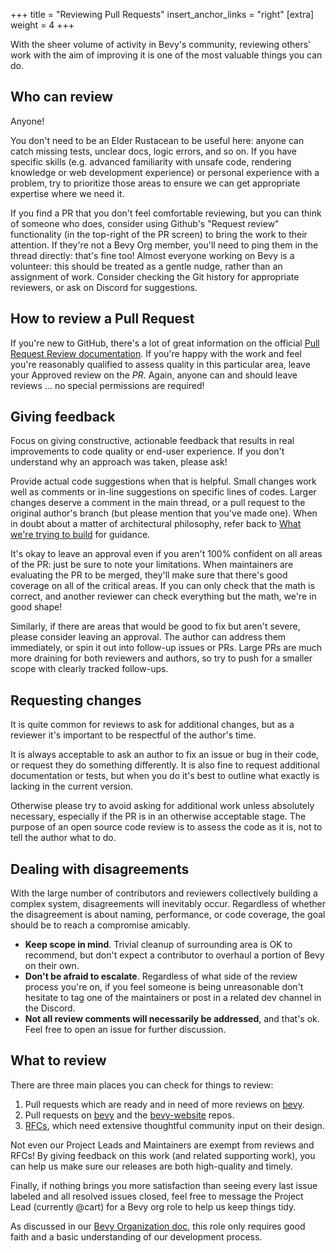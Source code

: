 +++
title = "Reviewing Pull Requests"
insert_anchor_links = "right"
[extra]
weight = 4
+++

With the sheer volume of activity in Bevy's community, reviewing others' work with the aim of improving it is one of the most valuable things you can do.

## Who can review

Anyone!

You don't need to be an Elder Rustacean to be useful here: anyone can catch missing tests, unclear docs, logic errors, and so on. If you have specific skills (e.g. advanced familiarity with unsafe code, rendering knowledge or web development experience) or personal experience with a problem, try to prioritize those areas to ensure we can get appropriate expertise where we need it.

If you find a PR that you don't feel comfortable reviewing, but you can think of someone who does, consider using Github's "Request review" functionality (in the top-right of the PR screen) to bring the work to their attention. If they're not a Bevy Org member, you'll need to ping them in the thread directly: that's fine too! Almost everyone working on Bevy is a volunteer: this should be treated as a gentle nudge, rather than an assignment of work. Consider checking the Git history for appropriate reviewers, or ask on Discord for suggestions.

## How to review a Pull Request

If you're new to GitHub, there's a lot of great information on the official [Pull Request Review documentation](https://docs.github.com/en/github/collaborating-with-pull-requests/reviewing-changes-in-pull-requests/about-pull-request-reviews). If you're happy with the work and feel you're reasonably qualified to assess quality in this particular area, leave your Approved review on the _PR_. Again, anyone can and should leave reviews ... no special permissions are required!

## Giving feedback

Focus on giving constructive, actionable feedback that results in real improvements to code quality or end-user experience. If you don't understand why an approach was taken, please ask!

Provide actual code suggestions when that is helpful. Small changes work well as comments or in-line suggestions on specific lines of codes. Larger changes deserve a comment in the main thread, or a pull request to the original author's branch (but please mention that you've made one). When in doubt about a matter of architectural philosophy, refer back to [What we're trying to build](@/contributing/introduction.md#what-we-re-trying-to-build) for guidance.

It's okay to leave an approval even if you aren't 100% confident on all areas of the PR: just be sure to note your limitations. When maintainers are evaluating the PR to be merged, they'll make sure that there's good coverage on all of the critical areas. If you can only check that the math is correct, and another reviewer can check everything but the math, we're in good shape!

Similarly, if there are areas that would be good to fix but aren't severe, please consider leaving an approval. The author can address them immediately, or spin it out into follow-up issues or PRs. Large PRs are much more draining for both reviewers and authors, so try to push for a smaller scope with clearly tracked follow-ups.

## Requesting changes

It is quite common for reviews to ask for additional changes, but as a reviewer it's important to be respectful of the author's time.

It is always acceptable to ask an author to fix an issue or bug in their code, or request they do something differently. It is also fine to request additional documentation or tests, but when you do it's best to outline what exactly is lacking in the current version.

Otherwise please try to avoid asking for additional work unless absolutely necessary, especially if the PR is in an otherwise acceptable stage. The purpose of an open source code review is to assess the code as it is, not to tell the author what to do.

## Dealing with disagreements

With the large number of contributors and reviewers collectively building a complex system, disagreements will inevitably occur. Regardless of whether the disagreement is about naming, performance, or code coverage, the goal should be to reach a compromise amicably.

- **Keep scope in mind**. Trivial cleanup of surrounding area is OK to recommend, but don't expect a contributor to overhaul a portion of Bevy on their own.
- **Don't be afraid to escalate**. Regardless of what side of the review process you're on, if you feel someone is being unreasonable don't hesitate to tag one of the maintainers or post in a related dev channel in the Discord.
- **Not all review comments will necessarily be addressed**, and that's ok. Feel free to open an issue for further discussion.

## What to review

There are three main places you can check for things to review:

1. Pull requests which are ready and in need of more reviews on [bevy](https://github.com/bevyengine/bevy/pulls?q=is%3Aopen+is%3Apr+-label%3AS-Ready-For-Final-Review+-draft%3A%3Atrue+-label%3AS-Needs-RFC+-reviewed-by%3A%40me+-author%3A%40me).
2. Pull requests on [bevy](https://github.com/bevyengine/bevy/pulls) and the [bevy-website](https://github.com/bevyengine/bevy-website/pulls) repos.
3. [RFCs](https://github.com/bevyengine/rfcs), which need extensive thoughtful community input on their design.

Not even our Project Leads and Maintainers are exempt from reviews and RFCs! By giving feedback on this work (and related supporting work), you can help us make sure our releases are both high-quality and timely.

Finally, if nothing brings you more satisfaction than seeing every last issue labeled and all resolved issues closed, feel free to message the Project Lead (currently @cart) for a Bevy org role to help us keep things tidy.

As discussed in our [Bevy Organization doc](TODO), this role only requires good faith and a basic understanding of our development process.

